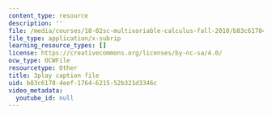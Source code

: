 ```yaml
---
content_type: resource
description: ''
file: /media/courses/18-02sc-multivariable-calculus-fall-2010/b83c61784eef1764621552b321d3346c_KXof0q88xbg.srt
file_type: application/x-subrip
learning_resource_types: []
license: https://creativecommons.org/licenses/by-nc-sa/4.0/
ocw_type: OCWFile
resourcetype: Other
title: 3play caption file
uid: b83c6178-4eef-1764-6215-52b321d3346c
video_metadata:
  youtube_id: null
---
```

